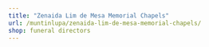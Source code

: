 ```yaml
---
title: "Zenaida Lim de Mesa Memorial Chapels"
url: /muntinlupa/zenaida-lim-de-mesa-memorial-chapels/
shop: funeral directors
---
```


